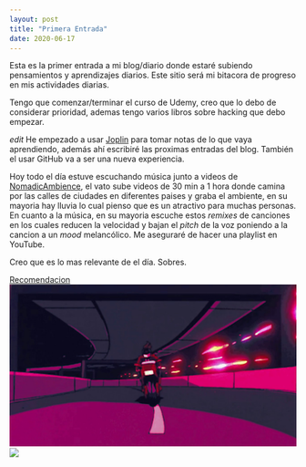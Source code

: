 ```yaml
---
layout: post
title: "Primera Entrada"
date: 2020-06-17
---
```

Esta es la primer entrada a mi blog/diario donde estaré subiendo pensamientos y aprendizajes diarios. Este sitio será mi bitacora de progreso en mis actividades diarias.

Tengo que comenzar/terminar el curso de Udemy, creo que lo debo de considerar prioridad, ademas tengo varios libros sobre hacking que debo empezar.

_edit_
He empezado a usar [Joplin](https://joplinapp.org/) para tomar notas de lo que vaya aprendiendo, además ahí escribiré las proximas entradas del blog. También el usar GitHub va a ser una nueva experiencia.

Hoy todo el día estuve escuchando música junto a videos de [NomadicAmbience](https://www.youtube.com/channel/UCqRTj-Nu_8to3jIBlXptOtA), el vato sube videos de 30 min a 1 hora donde camina por las calles de ciudades en diferentes paises y graba el ambiente, en su mayoria hay lluvia lo cual pienso que es un atractivo para muchas personas. En cuanto a la música, en su mayoria escuche estos _remixes_ de canciones en los cuales reducen la velocidad y bajan el _pitch_ de la voz poniendo a la cancion a un _mood_ melancólico. Me aseguraré de hacer una playlist en YouTube.

Creo que es lo mas relevante de el día. Sobres.

[Recomendacion](https://youtu.be/LuIdwcrtkYo)
![Slowed + Reverb](slowedreverb2.jpg)
<img src="https://maumlz.github.io/img"/>
